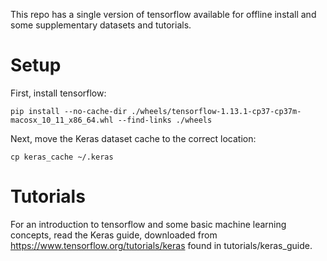 This repo has a single version of tensorflow available for offline install and some supplementary datasets and tutorials.

# Setup
First, install tensorflow:

```
pip install --no-cache-dir ./wheels/tensorflow-1.13.1-cp37-cp37m-macosx_10_11_x86_64.whl --find-links ./wheels
```

Next, move the Keras dataset cache to the correct location:

```
cp keras_cache ~/.keras
```

# Tutorials

For an introduction to tensorflow and some basic machine learning concepts, read the Keras guide, downloaded from https://www.tensorflow.org/tutorials/keras found in tutorials/keras_guide.
